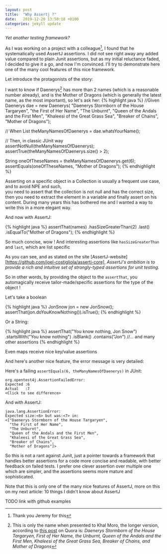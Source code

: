 ```yaml
---
layout: post
title:  "Why Assertj ?"
date:   2019-12-20 13:50:18 +0100
categories: jekyll update
---
```


_Yet another testing framework?_ 

As I was working on a project with a colleague[^1], I found that he systematically used AssertJ assertions. I did not see right away any added value
compared to plain Junit assertions, but as my initial reluctance faded, I decided to give it a go, and now I'm convinced. I'll try to demonstrate
here one of the many cool features of this nice framework. 

Let introduce the protagonists of the story: 

I want to know if Daenerys[^2] has more than 2 names (which is a reasonable number already), 
and is the Mother of Dragons (which is generally the latest name, as the most important), so let's ask her:
{% highlight java %}
//Given
Daenerys dae = new Daenerys(
            "Daenerys Stormborn of the House Targaryen",
            "the First of Her Name",
            "The Unburnt",
            "Queen of the Andals and the First Men",
            "Khaleesi of the Great Grass Sea",
            "Breaker of Chains",
            "Mother of Dragons");

// When
List<String> theManyNamesOfDaenerys = dae.whatsYourName();

// Then, in classic JUnit way                       
assertNotNull(theManyNamesOfDaenerys);
assertTrue(theManyNamesOfDaenerys.size() > 2);

String oneOfTheseNames = theManyNamesOfDaenerys.get(6);
assertEquals(oneOfTheseNames, "Mother of Dragons");
{% endhighlight %}

Asserting on a specific object in a Collection is usually a frequent use case, and to avoid NPE and such,  
you need to assert that the collection is not null and has the correct size, then you need to extract the element in a 
variable and finally assert on his content. During many years this has bothered me and I wanted a way to write this in a
more elegant way.  

And now with AssertJ:

{% highlight java %}
assertThat(names)
        .hasSizeGreaterThan(2)
        .last()
        .isEqualTo("Mother of Dragons");
{% endhighlight %}

So much concise, wow ! And interesting assertions like ``hasSizeGreaterThan`` and ``last``, which are list specific

As you can see, and as stated on the site [AssertJ-website][https://github.com/joel-costigliola/assertj-core], 
_AssertJ's ambition is to provide a rich and intuitive set of strongly-typed assertions for unit testing._

So in other words, by providing the object to the ``assertThat``, you automagically receive tailor-made/specific assertions for the 
type of the object !

Let's take a boolean

{% highlight java %}
JonSnow jon = new JonSnow();
assertThat(jon.doYouKnowNothing()).isTrue();
{% endhighlight %}

Or a String:

{% highlight java %}
assertThat("You know nothing, Jon Snow")
    .startsWith("You know nothing")
    .isBlank()
    .contains("Jon")
    //... and many other assertions
{% endhighlight %}

Even maps receive nice key/value assertions

And here's another nice feature, the error message is very detailed:

Here's a failing ``assertEquals(6, theManyNamesOfDaenerys)`` in JUnit:
```
org.opentest4j.AssertionFailedError: 
Expected :6
Actual   :7
<Click to see difference>
```

And with AssertJ:
```
java.lang.AssertionError:
Expected size:<6> but was:<7> in:
<["Daenerys Stormborn of the House Targaryen",
  "the First of Her Name",
  "The Unburnt",
  "Queen of the Andals and the First Men",
  "Khaleesi of the Great Grass Sea",
  "Breaker of Chains",
  "Mother of Dragons"]>
```

So this is not a rant against Junit, just a pointer towards a framework that handles better assertions for a code more 
concise and readable, with better feedback on failed tests. I prefer one clever assertion over multiple one which are simpler, 
and the assertions seems more mature and sophisticated.

Note that this is only one of the many nice features of AssertJ, more on this on my next article: 10 things I didn't know about AssertJ

TODO link with github examples

[^1]: Thank you Jeremy for this
[^2]: This is only the name when presented to Khal Moro, the longer version, according to [this post][quora] on Quora is: _Daenerys Stormborn of the House Targaryen, First of Her Name, the Unburnt, Queen of the Andals and the First Men, Khaleesi of the Great Grass Sea, Breaker of Chains, and Mother of Dragons_

[quora]: https://www.quora.com/What-is-the-full-title-of-Daenerys-Targaryen
[AssertJ-website]: https://github.com/joel-costigliola/assertj-core
